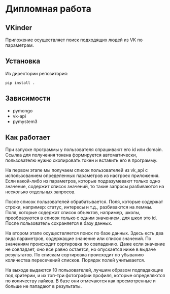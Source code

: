 # Дипломная работа


## VKinder

Приложение осуществляет поиск подходящих людей из VK по параметрам. 

## Установка
Из директории репозитория:
```shell
pip install .
```

## Зависимости

- pymongo
- vk-api
- pymystem3

## Как работает

При запуске программы у пользователя спрашивают его id или domain. Ссылка для получения токена формируется автоматически, пользователю нужно скопировать токен и вставить его в программу.

На первом этапе мы получаем список пользователей из vk_api с использованием определенных параметров из настроек приложения. Если какой-либо из параметров, которые подразумевают только одно значение, содержит список значений, то такие запросы разбиваются на несколько отдельных запросов.

После список пользователей обрабатывается. Поля, которые содержат строки, например: статус, интересы и т.д., разбиваются на леммы. Поля, которые содержат список объектов, например, школы, преобразуются в список только с одним значением, для школ это id. После пользователь сохраняется в базу данных.

На втором этапе осуществляется поиск по базе данных. Здесь есть два вида параметров, содержащие значение или список значений. По значениям происходит сортировка по совпадению. Даже если значение не совпадает, оно все равно остается, но опускается ниже в выдаче результатов. По спискам сортировка происходит по убыванию количества пересечений списков. Порядок полей учитывается.

На выходе выдаются 10 пользователей, лучшим образом подпадающие под критерии, и их топ-три фотографии профиля, которые определяются по количеству лайков. В базе они отмечаются как просмотренные и больше не пападают в результаты.